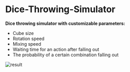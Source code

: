 # Dice-Throwing-Simulator


**Dice throwing simulator with customizable parameters:**


* Cube size
* Rotation speed
* Mixing speed
* Waiting time for an action after falling out
* The probability of a certain combination falling out


![result](https://github.com/Dr-Alex-Dr/Dice-Throwing-Simulator/assets/60229705/ce45fafa-8665-499e-8b13-7667df2e2813)
